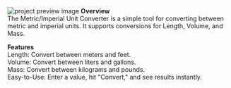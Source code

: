 <img src="./prewiew.png" alt="project preview image">
<b>Overview</b> <br>
The Metric/Imperial Unit Converter is a simple tool for converting between metric and imperial units. It supports conversions for Length, Volume, and Mass.

<b>Features</b><br>
Length: Convert between meters and feet.<br>
Volume: Convert between liters and gallons.<br>
Mass: Convert between kilograms and pounds.<br>
Easy-to-Use: Enter a value, hit "Convert," and see results instantly.
